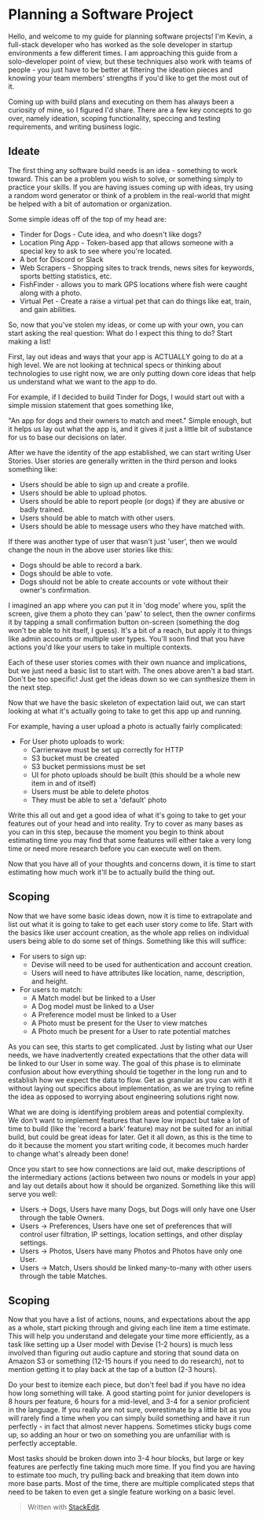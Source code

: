 # Planning a Software Project

Hello, and welcome to my guide for planning software projects! I'm Kevin, a full-stack developer who has worked as the sole developer in startup environments a few different times. I am approaching this guide from a solo-developer point of view, but these techniques also work with teams of people - you just have to be better at filtering the ideation pieces and knowing your team members' strengths if you'd like to get the most out of it.

Coming up with build plans and executing on them has always been a curiosity of mine, so I figured I'd share. There are a few key concepts to go over, namely ideation, scoping functionality, speccing and testing requirements, and writing business logic.

## Ideate

The first thing any software build needs is an idea - something to work toward. This can be a problem you wish to solve, or something simply to practice your skills. If you are having issues coming up with ideas, try using a random word generator or think of a problem in the real-world that might be helped with a bit of automation or organization.

Some simple ideas off of the top of my head are:

 - Tinder for Dogs - Cute idea, and who doesn't like dogs?
 - Location Ping App - Token-based app that allows someone with a special key to ask to see where you're located. 
 - A bot for Discord or Slack
 - Web Scrapers - Shopping sites to track trends, news sites for keywords, sports betting statistics, etc.
 - FishFinder - allows you to mark GPS locations where fish were caught along with a photo.
 - Virtual Pet - Create a raise a virtual pet that can do things like eat, train, and gain abilities. 

So, now that you've stolen my ideas, or come up with your own, you can start asking the real question: What do I expect this thing to do? Start making a list!

First, lay out ideas and ways that your app is ACTUALLY going to do at a high level. We are not looking at technical specs or thinking about technologies to use right now, we are only putting down core ideas that help us understand what we want to the app to do.

For example, if I decided to build Tinder for Dogs, I would start out with a simple mission statement that goes something like, 

"An app for dogs and their owners to match and meet." Simple enough, but it helps us lay out what the app is, and it gives it just a little bit of substance for us to base our decisions on later. 

After we have the identity of the app established, we can start writing User Stories. User stories are generally written in the third person and looks something like:

- Users should be able to sign up and create a profile.
- Users should be able to upload photos. 
- Users should be able to report people (or dogs) if they are abusive or badly trained.
- Users should be able to match with other users.
- Users should be able to message users who they have matched with.

If there was another type of user that wasn't just 'user', then we would change the noun in the above user stories like this:

- Dogs should be able to record a bark.
- Dogs should be able to vote.
- Dogs should not be able to create accounts or vote without their owner's confirmation. 

I imagined an app where you can put it in 'dog mode' where you, split the screen, give them a photo they can 'paw' to select, then the owner confirms it by tapping a small confirmation button on-screen (something the dog won't be able to hit itself, I guess). It's a bit of a reach, but apply it to things like admin accounts or multiple user types. You'll soon find that you have actions you'd like your users to take in multiple contexts.

Each of these user stories comes with their own nuance and implications, but we just need a basic list to start with. The ones above aren't a bad start. Don't be too specific! Just get the ideas down so we can synthesize them in the next step.

Now that we have the basic skeleton of expectation laid out, we can start looking at what it's actually going to take to get this app up and running.

For example, having a user upload a photo is actually fairly complicated:
- For User photo uploads to work:
	- Carrierwave must be set up correctly for HTTP
	- S3 bucket must be created
	- S3 bucket permissions must be set
	- UI for  photo uploads should be built (this should be a whole new item in and of itself)
	- Users must be able to delete photos
	- They must be able to set a 'default' photo

Write this all out and get a good idea of what it's going to take to get your features out of your head and into reality. Try to cover as many bases as you can in this step, because the moment you begin to think about estimating time you may find that some features will either take a very long time or need more research before you can execute well on them. 

Now that you have all of your thoughts and concerns down, it is time to start estimating how much work it'll be to actually build the thing out. 

## Scoping

 Now that we have some basic ideas down, now it is time to extrapolate and list out what it is going to take to get each user story come to life. Start with the basics like user account creation, as the whole app relies on individual users being able to do some set of things. Something like this will suffice:
  - For users to sign up:
	  - Devise will need to be used for authentication and account creation. 
	  - Users will need to have attributes like location, name, description, and height.
- For users to match:
	- A Match model but be linked to a User
	- A Dog model must be linked to a User
	- A Preference model must be linked to a User
	- A Photo must be present for the User to view matches
	- A Photo much be present for a User to rate potential matches

As you can see, this starts to get complicated. Just by listing what our User needs, we have inadvertently created expectations that the other data will be linked to our User in some way. The goal of this phase is to eliminate confusion about how everything should tie together in the long run and to establish how we expect the data to flow. Get as granular as you can with it without laying out specifics about implementation, as we are trying to refine the idea as opposed to worrying about engineering solutions right now.

What we are doing is identifying problem areas and potential complexity. We don't want to implement features that have low impact but take a lot of time to build (like the 'record a bark' feature) may not be suited for an initial build, but could be great ideas for later. Get it all down, as this is the time to do it because the moment you start writing code, it becomes much harder to change what's already been done! 

Once you start to see how connections are laid out, make descriptions of the intermediary actions (actions between two nouns or models in your app) and lay out details about how it should be organized. Something like this will serve you well:
- Users -> Dogs, Users have many Dogs, but Dogs will only have one User through the table Owners.
- Users -> Preferences, Users have one set of preferences that will control user filtration, IP settings, location settings, and other display settings.
- Users -> Photos, Users have many Photos and Photos have only one User. 
- Users -> Match, Users should be linked many-to-many with other users through the table Matches. 

## Scoping

Now that you have a list of actions, nouns, and expectations about the app as a whole, start picking through and giving each line item a time estimate. This will help you understand and delegate your time more efficiently, as a task like setting up a User model with Devise (1-2 hours) is much less involved than figuring out audio capture and storing that sound data on Amazon S3 or something (12-15 hours if you need to do research), not to mention getting it to play back at the tap of a button (2-3 hours).

Do your best to itemize each piece, but don't feel bad if you have no idea how long something will take. A good starting point for junior developers is 8 hours per feature, 6 hours for a mid-level, and 3-4 for a senior proficient in the language. If you really are not sure, overestimate by a little bit as you will rarely find a time when you can simply build something and have it run perfectly - in fact that almost never happens. Sometimes sticky bugs come up, so adding an hour or two on something you are unfamiliar with is perfectly acceptable.

Most tasks should be broken down into 3-4 hour blocks, but large or key features are perfectly fine taking much more time. If you find you are having to estimate too much, try pulling back and breaking that item down into more base parts. Most of the time, there are multiple complicated steps that need to be taken to even get a single feature working on a basic level.

> Written with [StackEdit](https://stackedit.io/).
